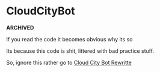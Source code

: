 # CloudCityBot

**ARCHIVED**

If you read the code it becomes obvious why its so

Its because this code  is shit, littered with bad practice stuff.

So, ignore this rather go to [Cloud City Bot Rewritte]("https://github.com/MrCloudYT/Cloud-City-Bot-Rewritten")

